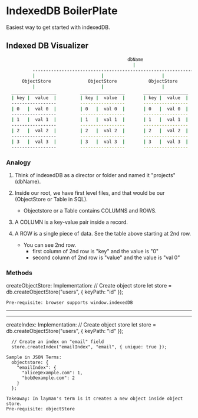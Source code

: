 # IndexedDB BoilerPlate

Easiest way to get started with indexedDB.

## Indexed DB Visualizer

```bash
                                              dbName
                                                |
          --------------------------------------------------------------------------
          |                         |                      |                       |
      ObjectStore              ObjectStore            ObjectStore             ObjectStore
          |                         |                      |                       |
  _________________         _________________       _________________       _________________
  | key |  value  |         | key |  value  |       | key |  value  |       | key |  value  |
  -----------------         -----------------       -----------------       -----------------
  | 0   |  val 0  |         | 0   |  val 0  |       | 0   |  val 0  |       | 0   |  val 0  |
  -----------------         -----------------       -----------------       -----------------
  | 1   |  val 1  |         | 1   |  val 1  |       | 1   |  val 1  |       | 1   |  val 1  |
  -----------------         -----------------       -----------------       -----------------
  | 2   |  val 2  |         | 2   |  val 2  |       | 2   |  val 2  |       | 2   |  val 2  |
  -----------------         -----------------       -----------------       -----------------
  | 3   |  val 3  |         | 3   |  val 3  |       | 3   |  val 3  |       | 3   |  val 3  |
  -----------------         -----------------       -----------------       -----------------
```

### Analogy

  1. Think of indexedDB as a director or folder and named it "projects" (dbName).

  2. Inside our root, we have first level files, and that would be our (ObjectStore or Table in SQL).
      - Objectstore or a Table contains COLUMNS and ROWS.

  3. A COLUMN is a key-value pair inside a record.

  4. A ROW is a single piece of data. See the table above starting at 2nd row.
      - You can see 2nd row.
          - first column of 2nd row is "key" and the value is "0"
          - second column of 2nd row is "value" and the value is "val 0"

### Methods

  createObjectStore:
    Implementation:
      // Create object store
      let store = db.createObjectStore("users", { keyPath: "id" });

    Pre-requisite: browser supports window.indexedDB

  ------------------------------------------------------------------------
  ------------------------------------------------------------------------

  createIndex:
    Implementation:
      // Create object store
      let store = db.createObjectStore("users", { keyPath: "id" });

      // Create an index on "email" field
      store.createIndex("emailIndex", "email", { unique: true });

    Sample in JSON Terms:
      objectstore: {
        "emailIndex": {
          "alice@example.com": 1,
          "bob@example.com": 2
        }
      };

    Takeaway: In layman's term is it creates a new object inside object store.
    Pre-requisite: objectStore
